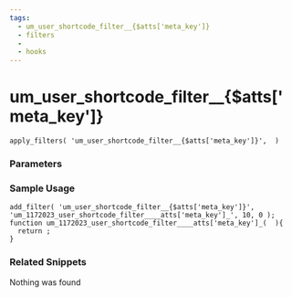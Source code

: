 ```yaml
---
tags: 
  - um_user_shortcode_filter__{$atts['meta_key']}
  - filters
  - 
  - hooks
---
```

# um\_user\_shortcode\_filter\_\_{$atts['meta\_key']}

``` php:no-line-numbers
apply_filters( 'um_user_shortcode_filter__{$atts['meta_key']}',  )
```
<div class='hook-sep'></div>

### Parameters

<div class='hook-sep'></div>



### Sample Usage

``` php:no-line-numbers
add_filter( 'um_user_shortcode_filter__{$atts['meta_key']}', 'um_1172023_user_shortcode_filter____atts['meta_key']_', 10, 0 );
function um_1172023_user_shortcode_filter____atts['meta_key']_(  ){
  return ;
}
```
<div class='hook-sep'></div>



### Related Snippets

Nothing was found

